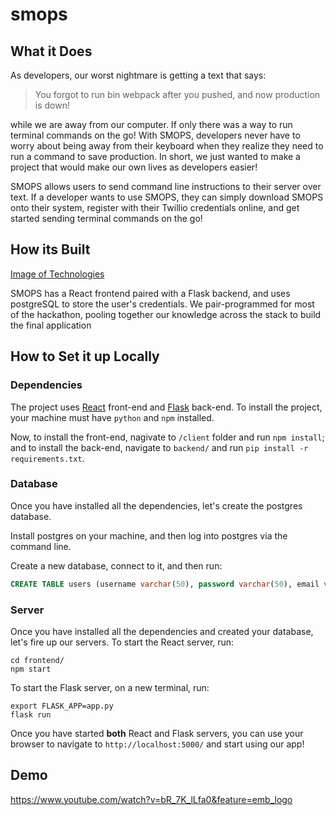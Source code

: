 # smops

## What it Does
As developers, our worst nightmare is getting a text that says:

> You forgot to run bin webpack after you pushed, and now production is down!

while we are away from our computer. If only there was a way to run terminal commands on the go! 
With SMOPS, developers never have to worry about being away from their keyboard when they realize 
they need to run a command to save production. In short, we just wanted to make a project that would 
make our own lives as developers easier!

SMOPS allows users to send command line instructions to their server over text. If a developer wants 
to use SMOPS, they can simply download SMOPS onto their system, register with their Twillio credentials online, 
and get started sending terminal commands on the go!


## How its Built
[Image of Technologies](https://i.ibb.co/hgWz2T9/Screen-Shot-2021-01-31-at-10-35-19-AM.png)

SMOPS has a React frontend paired with a Flask backend, and uses postgreSQL to store the user's credentials. 
We pair-programmed for most of the hackathon, pooling together our knowledge across the stack to build the final application


## How to Set it up Locally

### Dependencies
The project uses [React](https://reactjs.org/) front-end and [Flask](https://flask.palletsprojects.com/en/1.1.x/) back-end. 
To install the project, your machine must have `python` and `npm` installed.

Now, to install the front-end, nagivate to `/client` folder and run `npm install`; and to install the back-end, navigate to 
`backend/` and run `pip install -r requirements.txt`.

### Database
Once you have installed all the dependencies, let's create the postgres database.

Install postgres on your machine, and then log into postgres via the command line.

Create a new database, connect to it, and then run:
```SQL
CREATE TABLE users (username varchar(50), password varchar(50), email varchar(50), phone_number varchar(20), authentication_sid varchar(50), token varchar(50), PRIMARY KEY(email));
```

### Server
Once you have installed all the dependencies and created your database, let's fire up our servers. To start the React server, run:
```
cd frontend/
npm start
```

To start the Flask server, on a new terminal, run:
```
export FLASK_APP=app.py
flask run
```

Once you have started **both** React and Flask servers, you can use your browser to navigate to `http://localhost:5000/` and start using our app!


## Demo
https://www.youtube.com/watch?v=bR_7K_lLfa0&feature=emb_logo
